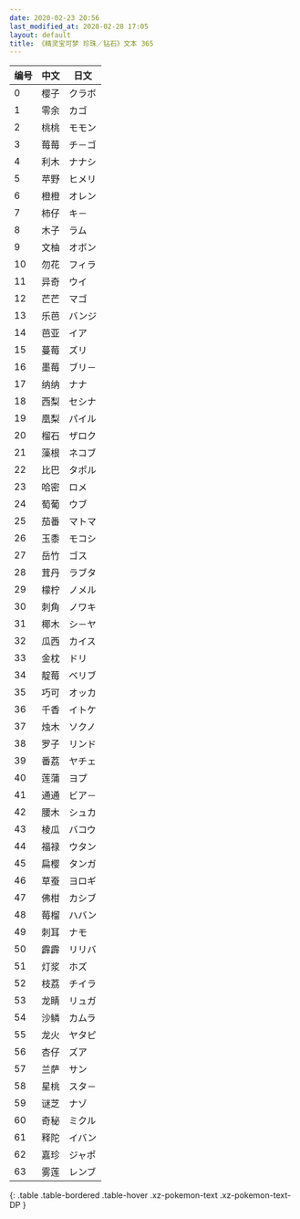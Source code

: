 ```yaml
---
date: 2020-02-23 20:56
last_modified_at: 2020-02-28 17:05
layout: default
title: 《精灵宝可梦 珍珠／钻石》文本 365
---
```

| 编号 | 中文 | 日文 |
| ---- | ---- | ---- |
| 0 | 樱子 | クラボ |
| 1 | 零余 | カゴ |
| 2 | 桃桃 | モモン |
| 3 | 莓莓 | チ－ゴ |
| 4 | 利木 | ナナシ |
| 5 | 苹野 | ヒメリ |
| 6 | 橙橙 | オレン |
| 7 | 柿仔 | キ－ |
| 8 | 木子 | ラム |
| 9 | 文柚 | オボン |
| 10 | 勿花 | フィラ |
| 11 | 异奇 | ウイ |
| 12 | 芒芒 | マゴ |
| 13 | 乐芭 | バンジ |
| 14 | 芭亚 | イア |
| 15 | 蔓莓 | ズリ |
| 16 | 墨莓 | ブリ－ |
| 17 | 纳纳 | ナナ |
| 18 | 西梨 | セシナ |
| 19 | 凰梨 | パイル |
| 20 | 榴石 | ザロク |
| 21 | 藻根 | ネコブ |
| 22 | 比巴 | タポル |
| 23 | 哈密 | ロメ |
| 24 | 萄葡 | ウブ |
| 25 | 茄番 | マトマ |
| 26 | 玉黍 | モコシ |
| 27 | 岳竹 | ゴス |
| 28 | 茸丹 | ラブタ |
| 29 | 檬柠 | ノメル |
| 30 | 刺角 | ノワキ |
| 31 | 椰木 | シ－ヤ |
| 32 | 瓜西 | カイス |
| 33 | 金枕 | ドリ |
| 34 | 靛莓 | ベリブ |
| 35 | 巧可 | オッカ |
| 36 | 千香 | イトケ |
| 37 | 烛木 | ソクノ |
| 38 | 罗子 | リンド |
| 39 | 番荔 | ヤチェ |
| 40 | 莲蒲 | ヨプ |
| 41 | 通通 | ビア－ |
| 42 | 腰木 | シュカ |
| 43 | 棱瓜 | バコウ |
| 44 | 福禄 | ウタン |
| 45 | 扁樱 | タンガ |
| 46 | 草蚕 | ヨロギ |
| 47 | 佛柑 | カシブ |
| 48 | 莓榴 | ハバン |
| 49 | 刺耳 | ナモ |
| 50 | 霹霹 | リリバ |
| 51 | 灯浆 | ホズ |
| 52 | 枝荔 | チイラ |
| 53 | 龙睛 | リュガ |
| 54 | 沙鳞 | カムラ |
| 55 | 龙火 | ヤタピ |
| 56 | 杏仔 | ズア |
| 57 | 兰萨 | サン |
| 58 | 星桃 | スタ－ |
| 59 | 谜芝 | ナゾ |
| 60 | 奇秘 | ミクル |
| 61 | 释陀 | イバン |
| 62 | 嘉珍 | ジャポ |
| 63 | 雾莲 | レンブ |
{: .table .table-bordered .table-hover .xz-pokemon-text .xz-pokemon-text-DP }